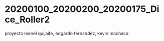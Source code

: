 # 20200100_20200200_20200175_Dice_Roller2
proyecto leonel quijaite, edgardo fernandez, kevin machaca
